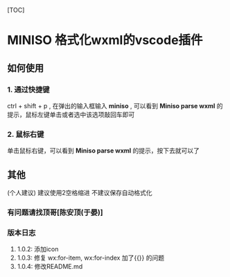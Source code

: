 [TOC]

# MINISO 格式化wxml的vscode插件

## 如何使用

### 1. 通过快捷键

ctrl + shift + p , 在弹出的输入框输入 **miniso** , 可以看到 **Miniso parse wxml** 的提示，鼠标左键单击或者选中该选项敲回车即可

### 2. 鼠标右键

单击鼠标右键，可以看到 **Miniso parse wxml** 的提示，按下去就可以了


## 其他

(个人建议)
建议使用2空格缩进
不建议保存自动格式化

### 有问题请找**顶哥[陈安顶(于晏)]**


### 版本日志

1. 1.0.2: 添加icon
2. 1.0.3: 修复 wx:for-item, wx:for-index 加了{{}} 的问题
3. 1.0.4: 修改README.md